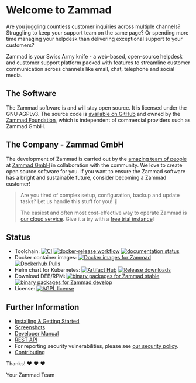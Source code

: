 # Welcome to Zammad

Are you juggling countless customer inquiries across multiple channels?
Struggling to keep your support team on the same page?
Or spending more time managing your helpdesk than delivering exceptional support to your customers?

Zammad is your Swiss Army knife - a web-based, open-source helpdesk and customer support platform
packed with features to streamline customer communication across channels like email, chat, telephone and social media.

## The Software

The Zammad software is and will stay open source. It is licensed under the GNU AGPLv3.
The source code is [available on GitHub](https://github.com/zammad/zammad) and owned by
the [Zammad Foundation](https://zammad-foundation.org/), which is independent of commercial
providers such as Zammad GmbH.

## The Company - Zammad GmbH

The development of Zammad is carried out by the [amazing team of people](https://zammad.com/en/company)
at [Zammad GmbH](https://zammad.com/) in collaboration with the community.
We love to create open source software for you. If you want to ensure the Zammad software
has a bright and sustainable future, consider becoming a Zammad customer!

> Are you tired of complex setup, configuration, backup and update tasks? Let us handle this stuff for you! 🚀
>
> The easiest and often most cost-effective way to operate Zammad is [our cloud service](https://zammad.com/en/pricing).
> Give it a try with a [free trial instance](https://zammad.com/en/getting-started)!

## Status

- Toolchain: [![CI](https://github.com/zammad/zammad/workflows/CI/badge.svg)](https://github.com/zammad/zammad/actions/workflows/ci.yaml) [![docker-release workflow](https://github.com/zammad/zammad/workflows/docker-release/badge.svg)](https://github.com/zammad/zammad/actions/workflows/docker-release.yaml) [![documentation status](https://readthedocs.org/projects/zammad/badge/)](https://docs.zammad.org)
- Docker container images: [![Docker images for Zammad](https://img.shields.io/badge/version-stable-blue.svg)](https://hub.docker.com/r/zammad/zammad-docker-compose) [![Dockerhub Pulls](https://badgen.net/docker/pulls/zammad/zammad-docker-compose?icon=docker&label=pulls)](https://hub.docker.com/r/zammad/zammad-docker-compose/)
- Helm chart for Kubernetes: [![Artifact Hub](https://img.shields.io/endpoint?url=https://artifacthub.io/badge/repository/zammad)](https://artifacthub.io/packages/helm/zammad/zammad) [![Release downloads](https://img.shields.io/github/downloads/zammad/zammad-helm/total.svg)](https://github.com/zammad/zammad-helm/releases)
- Download DEB/RPM: [![binary packages for Zammad stable](https://img.shields.io/badge/Branch-stable-blue.svg)](https://packager.io/gh/zammad/zammad/refs/stable) [![binary packages for Zammad develop](https://img.shields.io/badge/Branch-develop-lightgrey.svg)](https://packager.io/gh/zammad/zammad/refs/develop)
- License: [![AGPL license](https://img.shields.io/badge/License-AGPL%203.0-brightgreen.svg)](https://github.com/zammad/zammad/blob/develop/LICENSE)

## Further Information

- [Installing & Getting Started](https://docs.zammad.org)
- [Screenshots](https://zammad.org/screenshots)
- [Developer Manual](/doc/developer_manual/index.md)
- [REST API](https://docs.zammad.org/en/latest/api/intro.html)
- For reporting security vulnerabilities, please see [our security policy](SECURITY.md).
- [Contributing](https://zammad.org/participate)

Thanks! ❤️ ❤️ ❤️

 Your Zammad Team
